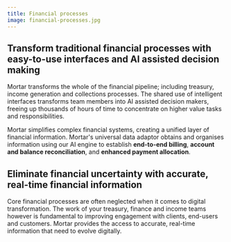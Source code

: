 ```yaml
---
title: Financial processes
image: financial-processes.jpg
---
```


Transform traditional financial processes with easy-to-use interfaces and AI assisted decision making
-----------------------------------------------------------------------------------------------------

Mortar transforms the whole of the financial pipeline; including treasury, income generation and collections processes. The shared use of intelligent interfaces transforms team members into AI assisted decision makers, freeing up thousands of hours of time to concentrate on higher value tasks and responsibilities.

Mortar simplifies complex financial systems, creating a unified layer of financial information. Mortar's universal data adaptor obtains and organises information using our AI engine to establish **end-to-end billing**, **account and balance reconciliation**, and **enhanced payment allocation**.

Eliminate financial uncertainty with accurate, real-time financial information
------------------------------------------------------------------------------

Core financial processes are often neglected when it comes to digital transformation. The work of your treasury, finance and income teams however is fundamental to improving engagement with clients, end-users and customers. Mortar provides the access to accurate, real-time information that need to evolve digitally.
